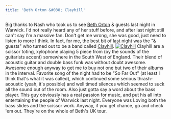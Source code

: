 ```yaml
---
title: 'Beth Orton &#038; Clayhill'
---
```

Big thanks to Nash who took us to see [Beth Orton](http://www.bethorton.mu/) & guests last night in Warwick. I'd not really heard any of her stuff before, and after last night still can't say I'm a massive fan. Don't get me wrong, she was good, just need to listen to more I think. In fact, for me, the best bit of last night was the "& guests" who turned out to be a band called [Clayhill](http://www.clayhillmusic.com). [![Clayhill](http://static.flickr.com/33/101165891_3ac2a79718.jpg)](http://www.flickr.com/photos/roobottom/101165891/ "Check out this photo on Flickr") Clayhill are a scissor toting, xylophone playing 5 piece from (by the sounds of the guitarists accent) somewhere in the South West of England. Their blend of acoustic guitar and double bass funk was without doubt awesome. Awesome enough anyway to get me to buy not one but two of their albums in the interval. Favorite song of the night had to be "So Far Out" (at least I think that's what it was called), which continued some serious thrash-acoustic (yeah, it's possible) and well timed silences which seemed to suck all the sound out of the room. Also just gotta say a word about the bass player. This guy obviously has a real passion for music, and put his all into entertaining the people of Warwick last night. Everyone was Loving both the bass slides and the scissor work. Anyway, if you get chance, go and check 'em out. They're on the whole of Beth's UK tour.